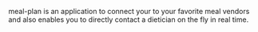 meal-plan is an application to connect your to your favorite meal vendors and also enables you to directly contact a dietician on the fly in real time.
